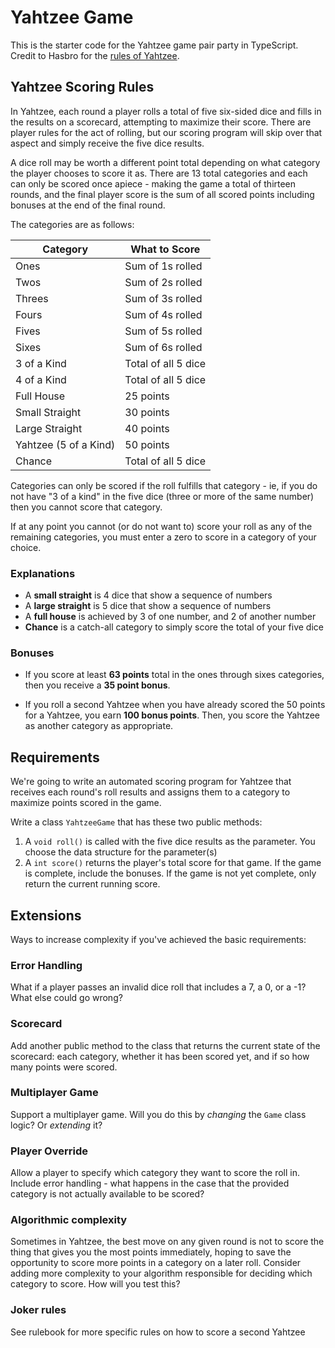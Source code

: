 # Yahtzee Game

This is the starter code for the Yahtzee game pair party in TypeScript. Credit to Hasbro for the [rules of Yahtzee](https://www.hasbro.com/common/instruct/yahtzee.pdf).

## Yahtzee Scoring Rules

In Yahtzee, each round a player rolls a total of five six-sided dice and fills in the results on a scorecard, attempting to maximize their score. There are player rules for the act of rolling, but our scoring program will skip over that aspect and simply receive the five dice results.

A dice roll may be worth a different point total depending on what category the player chooses to score it as. There are 13 total categories and each can only be scored once apiece - making the game a total of thirteen rounds, and the final player score is the sum of all scored points including bonuses at the end of the final round.

The categories are as follows:

| Category  | What to Score |
| ------------- | ------------- |
| Ones  | Sum of 1s rolled |
| Twos | Sum of 2s rolled |
| Threes | Sum of 3s rolled |
| Fours | Sum of 4s rolled |
| Fives | Sum of 5s rolled |
| Sixes | Sum of 6s rolled |
| 3 of a Kind | Total of all 5 dice |
| 4 of a Kind | Total of all 5 dice |
| Full House | 25 points |
| Small Straight | 30 points |
| Large Straight | 40 points |
| Yahtzee (5 of a Kind) | 50 points |
| Chance | Total of all 5 dice |

Categories can only be scored if the roll fulfills that category - ie, if you do not have "3 of a kind" in the five dice (three or more of the same number) then you cannot score that category.

If at any point you cannot (or do not want to) score your roll as any of the remaining categories, you must enter a zero to score in a category of your choice.

### Explanations
- A **small straight** is 4 dice that show a sequence of numbers
- A **large straight** is 5 dice that show a sequence of numbers
- A **full house** is achieved by 3 of one number, and 2 of another number
- **Chance** is a catch-all category to simply score the total of your five dice

### Bonuses

- If you score at least **63 points** total in the ones through sixes categories, then you receive a **35 point bonus**.

- If you roll a second Yahtzee when you have already scored the 50 points for a Yahtzee, you earn **100 bonus points**. Then, you score the Yahtzee as another category as appropriate.

## Requirements

We're going to write an automated scoring program for Yahtzee that receives each round's roll results and assigns them to a category to maximize points scored in the game.

Write a class `YahtzeeGame` that has these two public methods:

1. A `void roll()` is called with the five dice results as the parameter. You choose the data structure for the parameter(s)
2. A `int score()` returns the player's total score for that game. If the game is complete, include the bonuses. If the game is not yet complete, only return the current running score.

## Extensions

Ways to increase complexity if you've achieved the basic requirements:

### Error Handling
What if a player passes an invalid dice roll that includes a 7, a 0, or a -1? What else could go wrong?

### Scorecard
Add another public method to the class that returns the current state of the scorecard: each category, whether it has been scored yet, and if so how many points were scored.

### Multiplayer Game
Support a multiplayer game. Will you do this by *changing* the `Game` class logic? Or *extending* it?

### Player Override
Allow a player to specify which category they want to score the roll in. Include error handling - what happens in the case that the provided category is not actually available to be scored?

### Algorithmic complexity
Sometimes in Yahtzee, the best move on any given round is not to score the thing that gives you the most points immediately, hoping to save the opportunity to score more points in a category on a later roll. Consider adding more complexity to your algorithm responsible for deciding which category to score. How will you test this?

### Joker rules
See rulebook for more specific rules on how to score a second Yahtzee
